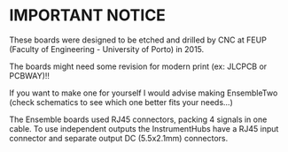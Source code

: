 # IMPORTANT NOTICE
These boards were designed to be etched and drilled by CNC at FEUP (Faculty of Engineering - University of Porto) in 2015. 

The boards might need some revision for modern print (ex: JLCPCB or PCBWAY)!!

If you want to make one for yourself I would advise making EnsembleTwo (check schematics to see which one better fits your needs...)

The Ensemble boards used RJ45 connectors, packing 4 signals in one cable. To use independent outputs the InstrumentHubs have a RJ45 input connector and separate output DC (5.5x2.1mm) connectors.